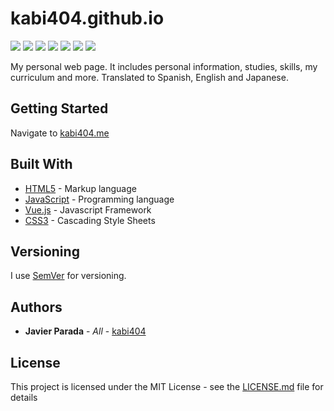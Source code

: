 # kabi404.github.io

[![](https://img.shields.io/github/license/kabi404/kabi404.github.io.svg?style=flat-square)](https://github.com/kabi404/kabi404.github.io/blob/master/LICENSE)
![](https://img.shields.io/badge/version-5.2-blue.svg?style=flat-square)
![](https://img.shields.io/badge/build-passing-green.svg?style=flat-square&logo=Mozilla-Firefox&logoColor=white)
![](https://img.shields.io/badge/build-passing-green.svg?style=flat-square&logo=Google-Chrome&logoColor=white)
![](https://img.shields.io/badge/build-passing-green.svg?style=flat-square&logo=Safari&logoColor=white)
![](https://img.shields.io/badge/build-passing-green.svg?style=flat-square&logo=Opera&logoColor=white)
![](https://img.shields.io/badge/build-passing-green.svg?style=flat-square&logo=Microsoft-Edge&logoColor=white)

My personal web page. It includes personal information, studies, skills, my curriculum and more. Translated to Spanish, English and Japanese.

## Getting Started

Navigate to [kabi404.me](https://www.kabi404.me/)

## Built With

* [HTML5](https://www.w3schools.com/html/) - Markup language
* [JavaScript](https://www.javascript.com/) - Programming language
* [Vue.js](https://vuejs.org/) - Javascript Framework
* [CSS3](https://www.w3schools.com/css/) - Cascading Style Sheets

## Versioning

I use [SemVer](http://semver.org/) for versioning.

## Authors

* **Javier Parada** - *All* - [kabi404](https://github.com/kabi404)

## License

This project is licensed under the MIT License - see the [LICENSE.md](https://github.com/kabi404/kabi404.github.io/blob/master/LICENSE) file for details


